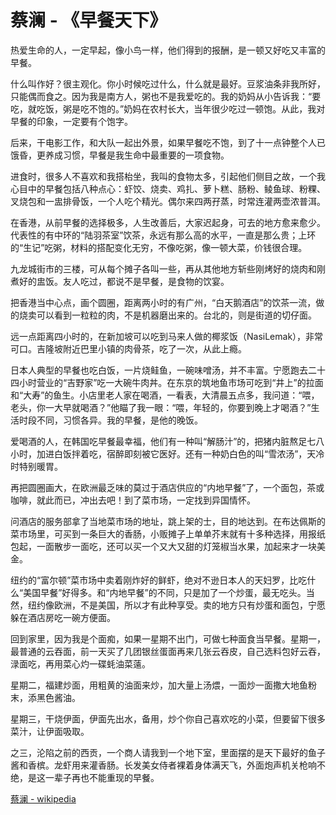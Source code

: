 # 蔡澜 - 《早餐天下》

热爱生命的人，一定早起，像小鸟一样，他们得到的报酬，是一顿又好吃又丰富的早餐。

什么叫作好？很主观化。你小时候吃过什么，什么就是最好。豆浆油条非我所好，只能偶而食之。因为我是南方人，粥也不是我爱吃的。我的奶妈从小告诉我：“要吃，就吃饭，粥是吃不饱的。”奶妈在农村长大，当年很少吃过一顿饱。从此，我对早餐的印象，一定要有个饱字。

后来，干电影工作，和大队一起出外景，如果早餐吃不饱，到了十一点钟整个人已饿昏，更养成习惯，早餐是我生命中最重要的一项食物。

进食时，很多人不喜欢和我搭枱坐，我叫的食物太多，引起他们侧目之故，一个我心目中的早餐包括八种点心：虾饺、烧卖、鸡扎、萝卜糕、肠粉、鲮鱼球、粉粿、叉烧包和一盅排骨饭，一个人吃个精光。偶尔来四两孖蒸，时常连灌两壶浓普洱。

在香港，从前早餐的选择极多，人生改善后，大家迟起身，可去的地方愈来愈少。代表性的有中环的“陆羽茶室”饮茶，永远有那么高的水平，一直是那么贵；上环的“生记”吃粥，材料的搭配变化无穷，不像吃粥，像一顿大菜，价钱很合理。

九龙城街市的三楼，可从每个摊子各叫一些，再从其他地方斩些刚烤好的烧肉和刚煮好的盅饭。友人吃过，都说不是早餐，是食物的饮宴。

把香港当中心点，画个圆圈，距离两小时的有广州，“白天鹅酒店”的饮茶一流，做的烧卖可以看到一粒粒的肉，不是机器磨出来的。台北的，则是街道的切仔面。

远一点距离四小时的，在新加坡可以吃到马来人做的椰浆饭（NasiLemak），非常可口。吉隆坡附近巴里小镇的肉骨茶，吃了一次，从此上瘾。

日本人典型的早餐也吃白饭，一片烧鲑鱼，一碗味噌汤，并不丰富。宁愿跑去二十四小时营业的“吉野家”吃一大碗牛肉丼。在东京的筑地鱼市场可吃到“井上”的拉面和“大寿”的鱼生。小店里老人家在喝酒，一看表，大清晨五点多，我问道：“喂，老头，你一大早就喝酒？”他瞄了我一眼：“喂，年轻的，你要到晚上才喝酒？”生活时段不同，习惯各异。我的早餐，是他的晚饭。

爱喝酒的人，在韩国吃早餐最幸福，他们有一种叫“解肠汁”的，把猪内脏熬足七八小时，加进白饭拌着吃，宿醉即刻被它医好。还有一种奶白色的叫“雪浓汤”，天冷时特别暖胃。

再把圆圈画大，在欧洲最乏味的莫过于酒店供应的“内地早餐”了，一个面包，茶或咖啡，就此而已，冲出去吧！到了菜市场，一定找到异国情怀。

问酒店的服务部拿了当地菜市场的地址，跳上架的士，目的地达到。在布达佩斯的菜市场里，可买到一条巨大的香肠，小贩摊子上单单芥末就有十多种选择，用报纸包起，一面散步一面吃，还可以买一个又大又甜的灯笼椒当水果，加起来才一块美金。

纽约的“富尔顿”菜市场中卖着刚炸好的鲜虾，绝对不逊日本人的天妇罗，比吃什么“美国早餐”好得多。和“内地早餐”的不同，只是加了一个炒蛋，最无吃头。当然，纽约像欧洲，不是美国，所以才有此种享受。卖的地方只有炒蛋和面包，宁愿躲在酒店房吃一碗方便面。

回到家里，因为我是个面痴，如果一星期不出门，可做七种面食当早餐。星期一，最普通的云吞面，前一天买了几团银丝蛋面再来几张云吞皮，自己选料包好云吞，渌面吃，再用菜心灼一碟蚝油菜薳。

星期二，福建炒面，用粗黄的油面来炒，加大量上汤煨，一面炒一面撒大地鱼粉末，添黑色酱油。

星期三，干烧伊面，伊面先出水，备用，炒个你自己喜欢吃的小菜，但要留下很多菜汁，让伊面吸取。

之三，沦陷之前的西贡，一个商人请我到一个地下室，里面摆的是天下最好的鱼子酱和香槟。龙虾用来灌香肠。长发美女侍者裸着身体满天飞，外面炮声机关枪响不绝，是这一辈子再也不能重现的早餐。

[蔡澜 - wikipedia](https://zh.wikipedia.org/zh-cn/%E8%94%A1%E7%80%BE)